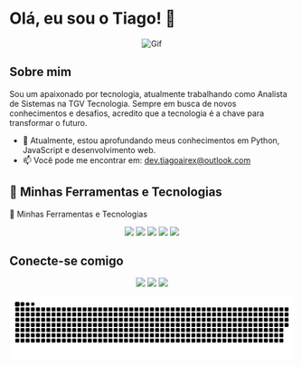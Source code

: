 # Olá, eu sou o Tiago! 👋

<div align="center">
  <img src="https://raw.githubusercontent.com/RaghavK16/RaghavK16/master/octo.gif" height="180" width="180" alt="Gif">
</div>

## Sobre mim

Sou um apaixonado por tecnologia, atualmente trabalhando como Analista de Sistemas na TGV Tecnologia. Sempre em busca de novos conhecimentos e desafios, acredito que a tecnologia é a chave para transformar o futuro.

- 🌱 Atualmente, estou aprofundando meus conhecimentos em Python, JavaScript e desenvolvimento web.
- 📫 Você pode me encontrar em: [dev.tiagoairex@outlook.com](mailto:dev.tiagoairex@outlook.com)

## 🚀 Minhas Ferramentas e Tecnologias

🚀 Minhas Ferramentas e Tecnologias
<div align="center"> 
<img src="https://img.shields.io/badge/-Python-3776AB?style=for-the-badge&logo=python&logoColor=white"> 
<img src="https://img.shields.io/badge/-JavaScript-F7DF1E?style=for-the-badge&logo=javascript&logoColor=black"> 
<img src="https://img.shields.io/badge/-SQL-4479A1?style=for-the-badge&logo=postgresql&logoColor=white"> 
<img src="https://img.shields.io/badge/-Ubuntu-E95420?style=for-the-badge&logo=ubuntu&logoColor=white"> 
<img src="https://img.shields.io/badge/-Git-F05032?style=for-the-badge&logo=git&logoColor=white">

</div>

## Conecte-se comigo

<div align="center">
  <a href="https://www.instagram.com/tiagoairex_/" target="_blank"><img src="https://img.shields.io/badge/-Instagram-%23E4405F?style=for-the-badge&logo=instagram&logoColor=white" target="_blank"></a> 
  <a href="mailto:dev.tiagoairex@outlook.com"><img src="https://img.shields.io/badge/-Outlook-%23333?style=for-the-badge&logo=microsoft-outlook&logoColor=white" target="_blank"></a>
  <a href="https://www.linkedin.com/in/tiagoaires/" target="_blank"><img src="https://img.shields.io/badge/-LinkedIn-%230077B5?style=for-the-badge&logo=linkedin&logoColor=white" target="_blank"></a>
</div>

<!--Snake animation-->
<div align="center">

 ![Snake animation dark mode](https://raw.githubusercontent.com/savioc2/savioc2/output/github-contribution-grid-snake-dark.svg)
</div>

